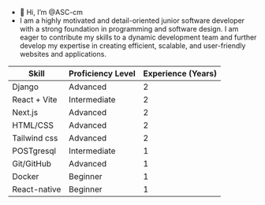 - 👋 Hi, I’m @ASC-cm
- I am a highly motivated and detail-oriented junior software developer with a strong foundation in programming and software design. I am eager to contribute my skills to a 
  dynamic development team and further develop my expertise in creating efficient, scalable, and user-friendly websites and applications.

| Skill         | Proficiency Level | Experience (Years) |
| ------------- | ----------------- | ------------------ |
| Django        | Advanced          | 2                  |
| React + Vite  | Intermediate      | 2                  |
| Next.js       | Advanced          | 2                  |
| HTML/CSS      | Advanced          | 2                  |
| Tailwind css  | Advanced          | 2                  |
| POSTgresql    | Intermediate      | 1                  |
| Git/GitHub    | Advanced          | 1                  |
| Docker        | Beginner          | 1                  |
| React-native  | Beginner          | 1                  |

